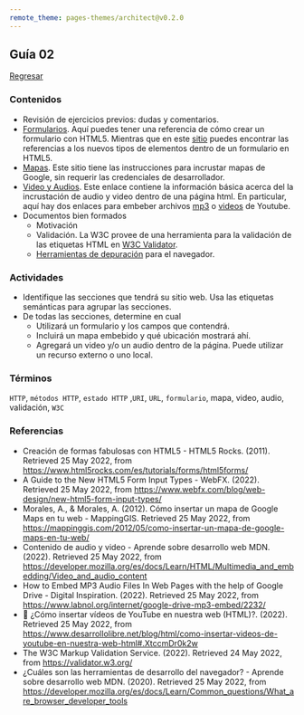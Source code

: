```yaml
---
remote_theme: pages-themes/architect@v0.2.0
---
```


## Guía 02

[Regresar](/DAWM-2022/)

### Contenidos

* Revisión de ejercicios previos: dudas y comentarios.
* [Formularios](https://www.html5rocks.com/es/tutorials/forms/html5forms/). Aquí puedes tener una referencia de cómo crear un formulario con HTML5. Mientras que en este [sitio](https://www.webfx.com/blog/web-design/new-html5-form-input-types/) puedes encontrar las referencias a los nuevos tipos de elementos dentro de un formulario en HTML5. 
* [Mapas](https://mappinggis.com/2012/05/como-insertar-un-mapa-de-google-maps-en-tu-web/). Este sitio tiene las instrucciones para incrustar mapas de Google, sin requerir las credenciales de desarrollador. 
* [Video y Audios](https://developer.mozilla.org/es/docs/Learn/HTML/Multimedia_and_embedding/Video_and_audio_content). Este enlace contiene la información básica acerca del la incrustación de audio y video dentro de una página html. En particular, aquí hay dos enlaces para embeber archivos [mp3](https://www.labnol.org/internet/google-drive-mp3-embed/2232/) o [videos](https://www.desarrollolibre.net/blog/html/como-insertar-videos-de-youtube-en-nuestra-web-html#.XtccmDr0k2w)  de Youtube.
* Documentos bien formados
	+ Motivación
	+ Validación. La W3C provee de una herramienta para la validación de las etiquetas HTML en [W3C Validator](https://validator.w3.org/).
	+ [Herramientas de depuración](https://developer.mozilla.org/es/docs/Learn/Common_questions/What_are_browser_developer_tools) para el navegador.


### Actividades

* Identifique las secciones que tendrá su sitio web. Usa las etiquetas semánticas para agrupar las secciones.
* De todas las secciones, determine en cual
	+ Utilizará un formulario y los campos que contendrá.
	+ Incluirá un mapa embebido y qué ubicación mostrará ahí.
	+ Agregará un video y/o un audio dentro de la página. Puede utilizar un recurso externo o uno local. 

### Términos

`HTTP`, `métodos HTTP`, `estado HTTP` ,`URI`, `URL`, `formulario`, mapa, video, audio, validación, `W3C`

### Referencias

* Creación de formas fabulosas con HTML5 - HTML5 Rocks. (2011). Retrieved 25 May 2022, from https://www.html5rocks.com/es/tutorials/forms/html5forms/
* A Guide to the New HTML5 Form Input Types - WebFX. (2022). Retrieved 25 May 2022, from https://www.webfx.com/blog/web-design/new-html5-form-input-types/
* Morales, A., & Morales, A. (2012). Cómo insertar un mapa de Google Maps en tu web - MappingGIS. Retrieved 25 May 2022, from https://mappinggis.com/2012/05/como-insertar-un-mapa-de-google-maps-en-tu-web/
* Contenido de audio y video - Aprende sobre desarrollo web  MDN. (2022). Retrieved 25 May 2022, from https://developer.mozilla.org/es/docs/Learn/HTML/Multimedia_and_embedding/Video_and_audio_content
* How to Embed MP3 Audio Files In Web Pages with the help of Google Drive - Digital Inspiration. (2022). Retrieved 25 May 2022, from https://www.labnol.org/internet/google-drive-mp3-embed/2232/
* 🐯 ¿Cómo insertar vídeos de YouTube en nuestra web (HTML)?. (2022). Retrieved 25 May 2022, from https://www.desarrollolibre.net/blog/html/como-insertar-videos-de-youtube-en-nuestra-web-html#.XtccmDr0k2w
* The W3C Markup Validation Service. (2022). Retrieved 24 May 2022, from https://validator.w3.org/
* ¿Cuáles son las herramientas de desarrollo del navegador? - Aprende sobre desarrollo web  MDN. (2020). Retrieved 25 May 2022, from https://developer.mozilla.org/es/docs/Learn/Common_questions/What_are_browser_developer_tools


